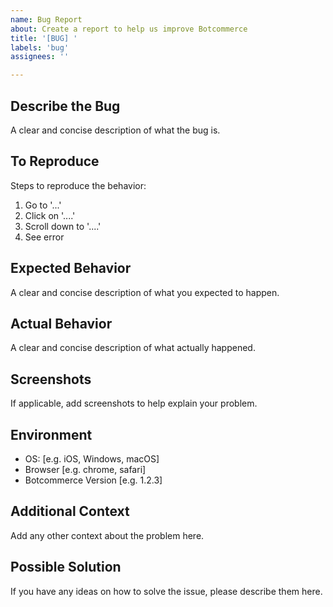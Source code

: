 ```yaml
---
name: Bug Report
about: Create a report to help us improve Botcommerce
title: '[BUG] '
labels: 'bug'
assignees: ''

---
```


## Describe the Bug
A clear and concise description of what the bug is.

## To Reproduce
Steps to reproduce the behavior:
1. Go to '...'
2. Click on '....'
3. Scroll down to '....'
4. See error

## Expected Behavior
A clear and concise description of what you expected to happen.

## Actual Behavior
A clear and concise description of what actually happened.

## Screenshots
If applicable, add screenshots to help explain your problem.

## Environment
 - OS: [e.g. iOS, Windows, macOS]
 - Browser [e.g. chrome, safari]
 - Botcommerce Version [e.g. 1.2.3]

## Additional Context
Add any other context about the problem here.

## Possible Solution
If you have any ideas on how to solve the issue, please describe them here.

